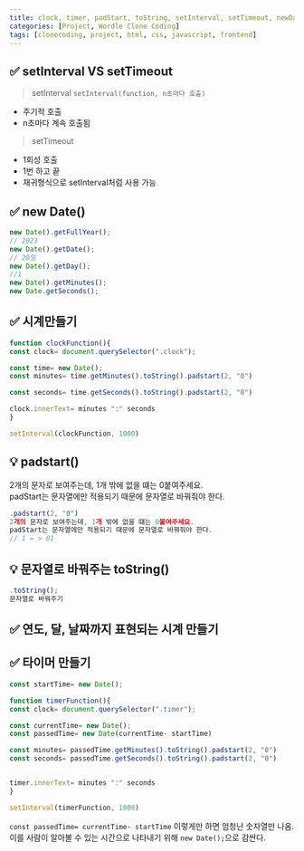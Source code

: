 ```yaml
---
title: clock, timer, padStart, toString, setInterval, setTimeout, newDate()
categories: [Project, Wordle Clone Coding]
tags: [clonecoding, project, html, css, javascript, frontend]
---
```


## ✅ setInterval VS setTimeout

> setInterval
> `setInterval(function, n초마다 호출)`

- 주기적 호출
- n초마다 계속 호출됨

> setTimeout

- 1회성 호출
- 1번 하고 끝
- 재귀형식으로 setInterval처럼 사용 가능

## ✅ new Date()

```javascript
new Date().getFullYear();
// 2023
new Date().getDate();
// 20일
new Date().getDay();
//1
new Date().getMinutes();
new Date.getSeconds();
```

## ✅ 시계만들기

```javascript
function clockFunction(){
const clock= document.querySelector(".clock");

const time= new Date();
const minutes= time.getMinutes().toString().padstart(2, "0")

const seconds= time.getSeconds().toString().padstart(2, "0")

clock.innerText= minutes ":" seconds
}

setInterval(clockFunction, 1000)

```

## 💡 padstart()

2개의 문자로 보여주는데, 1개 밖에 없을 떄는 0붙여주세요.  
padStart는 문자열에만 적용되기 때문에 문자열로 바꿔줘야 한다.

```javascript
.padstart(2, "0")
2개의 문자로 보여주는데, 1개 밖에 없을 떄는 0붙여주세요.
padStart는 문자열에만 적용되기 때문에 문자열로 바꿔줘야 한다.
// 1 = > 01

```

## 💡 문자열로 바꿔주는 toString()

```javascript
.toString();
문자열로 바꿔주기

```

## ✅ 연도, 달, 날짜까지 표현되는 시계 만들기

## ✅ 타이머 만들기

```javascript
const startTime= new Date();

function timerFunction(){
const clock= document.querySelector(".timer");

const currentTime= new Date();
const passedTime= new Date(currentTime- startTime)

const minutes= passedTime.getMinutes().toString().padstart(2, "0")
const seconds= passedTime.getSeconds().toString().padstart(2, "0")


timer.innerText= minutes ":" seconds
}

setInterval(timerFunction, 1000)

```

`const passedTime= currentTime- startTime`
이렇게만 하면 엄청난 숫자열만 나옴.  
이를 사람이 알아볼 수 있는 시간으로 나타내기 위해 `new Date();`으로 감싼다.
